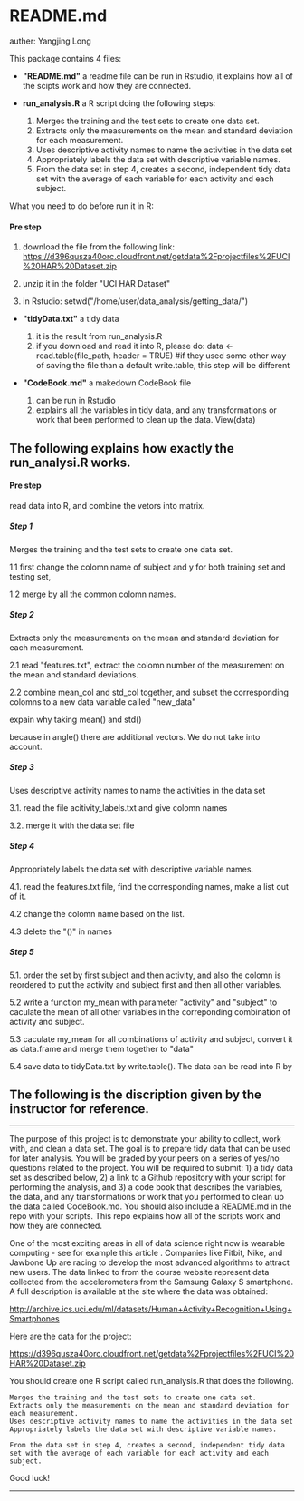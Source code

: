 README.md
=============================================================
auther: Yangjing Long



This package contains 4 files:
- **"README.md"** a readme file
can be run in Rstudio, it explains how all of the scipts work and how they are connected.


- **run_analysis.R**
 a R script doing the following steps:
 
    1. Merges the training and the test sets to create one data set.
    2. Extracts only the measurements on the mean and standard deviation for each measurement. 
    3. Uses descriptive activity names to name the activities in the data set
    4. Appropriately labels the data set with descriptive variable names. 
    5. From the data set in step 4, creates a second, independent tidy data set with the average of each variable for each activity and each subject.

What you need to do before run it in R:
#### Pre step ######

1. download the file from the following link:
https://d396qusza40orc.cloudfront.net/getdata%2Fprojectfiles%2FUCI%20HAR%20Dataset.zip 

2. unzip it in the folder "UCI HAR Dataset"

3. in Rstudio: setwd("/home/user/data_analysis/getting_data/")
 
- **"tidyData.txt"** a tidy data 
   1. it is the result from run_analysis.R
   2. if you download and read it into R, please do:
    data <- read.table(file_path, header = TRUE) #if they used some other way of saving the file than a default write.table, this step will be different
    
- **"CodeBook.md"** a makedown CodeBook file
  1. can be run in Rstudio
  2. explains all the variables in tidy data, and any transformations or work that been performed to clean up the data.
    View(data)
    
## The following explains how exactly the run_analysi.R works.


#### Pre step ######

read data into R, and combine the vetors into matrix.


##### Step 1 ###########
Merges the training and the test sets to create one data set.

1.1 first change the colomn name of subject and y for both training set and testing set, 

1.2  merge by all the common colomn names.

##### Step 2 ##########

Extracts only the measurements on the mean and standard deviation for each measurement. 

2.1 read "features.txt", extract the colomn number of the measurement on the mean and standard deviations.

2.2 combine mean_col and std_col together, and subset the corresponding colomns to a new data variable called "new_data"

expain why taking mean() and std()

because in angle() there are additional vectors. We do not take into account.

##### Step 3 ###############

Uses descriptive activity names to name the activities in the data set

3.1. read the file acitivity_labels.txt and give colomn names

3.2. merge it with the data set file


##### Step 4 ##########

Appropriately labels the data set with descriptive variable names. 

4.1. read the features.txt file, find the corresponding names, 
make a list out of it.

4.2 change the colomn name based on the list.

4.3 delete the "()" in names


##### Step 5 ################

5.1. order the set by first subject and then activity, and also the colomn is reordered to put the activity and subject first and then all other variables.

5.2 write a function my_mean with parameter "activity" and "subject" to caculate the mean of all other variables in the correponding combination of activity and subject.

5.3 caculate my_mean for all combinations of activity and subject, convert it as data.frame and merge them together to "data"

5.4 save data to tidyData.txt by write.table(). The data can be read into R by 



## The following is the discription given by the instructor for reference.
-----------------------------------

The purpose of this project is to demonstrate your ability to collect, work with, and clean a data set. The goal is to prepare tidy data that can be used for later analysis. You will be graded by your peers on a series of yes/no questions related to the project. You will be required to submit: 1) a tidy data set as described below, 2) a link to a Github repository with your script for performing the analysis, and 3) a code book that describes the variables, the data, and any transformations or work that you performed to clean up the data called CodeBook.md. You should also include a README.md in the repo with your scripts. This repo explains how all of the scripts work and how they are connected. 

One of the most exciting areas in all of data science right now is wearable computing - see for example this article . Companies like Fitbit, Nike, and Jawbone Up are racing to develop the most advanced algorithms to attract new users. The data linked to from the course website represent data collected from the accelerometers from the Samsung Galaxy S smartphone. A full description is available at the site where the data was obtained:

http://archive.ics.uci.edu/ml/datasets/Human+Activity+Recognition+Using+Smartphones

Here are the data for the project:

https://d396qusza40orc.cloudfront.net/getdata%2Fprojectfiles%2FUCI%20HAR%20Dataset.zip

 You should create one R script called run_analysis.R that does the following. 

    Merges the training and the test sets to create one data set.
    Extracts only the measurements on the mean and standard deviation for each measurement. 
    Uses descriptive activity names to name the activities in the data set
    Appropriately labels the data set with descriptive variable names. 

    From the data set in step 4, creates a second, independent tidy data set with the average of each variable for each activity and each subject.

Good luck!

----------------------

